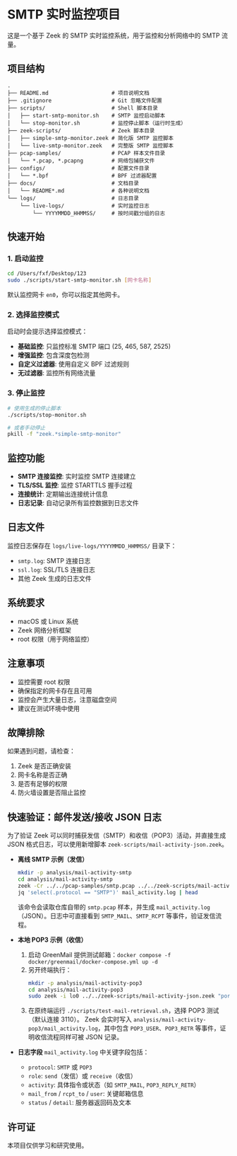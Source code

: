 # SMTP 实时监控项目

这是一个基于 Zeek 的 SMTP 实时监控系统，用于监控和分析网络中的 SMTP 流量。

## 项目结构

```
.
├── README.md                    # 项目说明文档
├── .gitignore                   # Git 忽略文件配置
├── scripts/                     # Shell 脚本目录
│   ├── start-smtp-monitor.sh    # SMTP 监控启动脚本
│   └── stop-monitor.sh          # 监控停止脚本（运行时生成）
├── zeek-scripts/                # Zeek 脚本目录
│   ├── simple-smtp-monitor.zeek # 简化版 SMTP 监控脚本
│   └── live-smtp-monitor.zeek   # 完整版 SMTP 监控脚本
├── pcap-samples/                # PCAP 样本文件目录
│   └── *.pcap, *.pcapng         # 网络包捕获文件
├── configs/                     # 配置文件目录
│   └── *.bpf                    # BPF 过滤器配置
├── docs/                        # 文档目录
│   └── README*.md               # 各种说明文档
└── logs/                        # 日志目录
    └── live-logs/               # 实时监控日志
        └── YYYYMMDD_HHMMSS/     # 按时间戳分组的日志
```

## 快速开始

### 1. 启动监控

```bash
cd /Users/fxf/Desktop/123
sudo ./scripts/start-smtp-monitor.sh [网卡名称]
```

默认监控网卡 `en0`，你可以指定其他网卡。

### 2. 选择监控模式

启动时会提示选择监控模式：
- **基础监控**: 只监控标准 SMTP 端口 (25, 465, 587, 2525)
- **增强监控**: 包含深度包检测
- **自定义过滤器**: 使用自定义 BPF 过滤规则
- **无过滤器**: 监控所有网络流量

### 3. 停止监控

```bash
# 使用生成的停止脚本
./scripts/stop-monitor.sh

# 或者手动停止
pkill -f "zeek.*simple-smtp-monitor"
```

## 监控功能

- **SMTP 连接监控**: 实时监控 SMTP 连接建立
- **TLS/SSL 监控**: 监控 STARTTLS 握手过程
- **连接统计**: 定期输出连接统计信息
- **日志记录**: 自动记录所有监控数据到日志文件

## 日志文件

监控日志保存在 `logs/live-logs/YYYYMMDD_HHMMSS/` 目录下：
- `smtp.log`: SMTP 连接日志
- `ssl.log`: SSL/TLS 连接日志
- 其他 Zeek 生成的日志文件

## 系统要求

- macOS 或 Linux 系统
- Zeek 网络分析框架
- root 权限（用于网络监控）

## 注意事项

- 监控需要 root 权限
- 确保指定的网卡存在且可用
- 监控会产生大量日志，注意磁盘空间
- 建议在测试环境中使用

## 故障排除

如果遇到问题，请检查：
1. Zeek 是否正确安装
2. 网卡名称是否正确
3. 是否有足够的权限
4. 防火墙设置是否阻止监控

## 快速验证：邮件发送/接收 JSON 日志

为了验证 Zeek 可以同时捕获发信（SMTP）和收信（POP3）活动，并直接生成 JSON 格式日志，可以使用新增脚本 `zeek-scripts/mail-activity-json.zeek`。

- **离线 SMTP 示例（发信）**
  ```bash
  mkdir -p analysis/mail-activity-smtp
  cd analysis/mail-activity-smtp
  zeek -Cr ../../pcap-samples/smtp.pcap ../../zeek-scripts/mail-activity-json.zeek
  jq 'select(.protocol == "SMTP")' mail_activity.log | head
  ```
  该命令会读取仓库自带的 `smtp.pcap` 样本，并生成 `mail_activity.log`（JSON）。日志中可直接看到 `SMTP_MAIL`、`SMTP_RCPT` 等事件，验证发信流程。

- **本地 POP3 示例（收信）**
  1. 启动 GreenMail 提供测试邮箱：`docker compose -f docker/greenmail/docker-compose.yml up -d`
  2. 另开终端执行：
     ```bash
     mkdir -p analysis/mail-activity-pop3
     cd analysis/mail-activity-pop3
     sudo zeek -i lo0 ../../zeek-scripts/mail-activity-json.zeek "port 3110"
     ```
  3. 在原终端运行 `./scripts/test-mail-retrieval.sh`，选择 POP3 测试（默认连接 3110）。
  Zeek 会实时写入 `analysis/mail-activity-pop3/mail_activity.log`，其中包含 `POP3_USER`、`POP3_RETR` 等事件，证明收信流程同样可被 JSON 记录。

- **日志字段**
  `mail_activity.log` 中关键字段包括：
  - `protocol`: `SMTP` 或 `POP3`
  - `role`: `send`（发信）或 `receive`（收信）
  - `activity`: 具体指令或状态（如 `SMTP_MAIL`, `POP3_REPLY_RETR`）
  - `mail_from` / `rcpt_to` / `user`: 关键邮箱信息
  - `status` / `detail`: 服务器返回码及文本

## 许可证

本项目仅供学习和研究使用。
